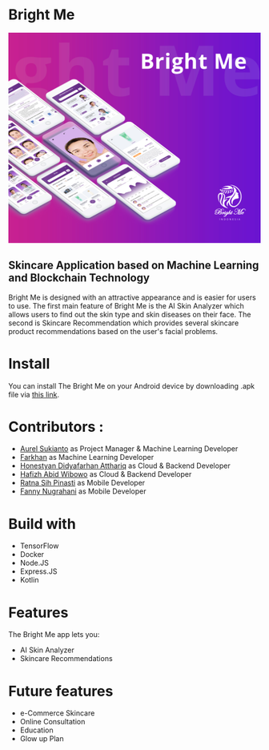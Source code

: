 
# Bright Me

![Desktop - 1](./assets/hero-image.jpg)

  

## Skincare Application based on Machine Learning and Blockchain Technology <br>
Bright Me is designed with an attractive appearance and is easier for users to use. The first main feature of Bright Me is the AI Skin Analyzer which allows users to find out the skin type and skin diseases on their face. The second is Skincare Recommendation which provides several skincare product recommendations based on the user's facial problems.


# Install
You can install The Bright Me on your Android device by downloading .apk file via [this link](https://drive.google.com/file/d/1Ziic_EjmgYE92bsVD2-uUAqqqWNP68Tq/view?usp=sharing).


# Contributors :
- [Aurel Sukianto](https://github.com/aureliasknt) as Project Manager & Machine Learning Developer
- [Farkhan](https://github.com/farhanalmoza) as Machine Learning Developer
- [Honestyan Didyafarhan Atthariq](https://github.com/honestyan/) as Cloud & Backend Developer
- [Hafizh Abid Wibowo](https://github.com/hfzh) as Cloud & Backend Developer
- [Ratna Sih Pinasti](https://github.com/gladiolusxr) as Mobile Developer
- [Fanny Nugrahani](https://github.com/gladiolusxr) as Mobile Developer

  
# Build with
- TensorFlow
- Docker
- Node.JS
- Express.JS
- Kotlin


# Features
The Bright Me app lets you:
- AI Skin Analyzer
- Skincare Recommendations

# Future features
- e-Commerce Skincare 
- Online Consultation
- Education
- Glow up Plan
